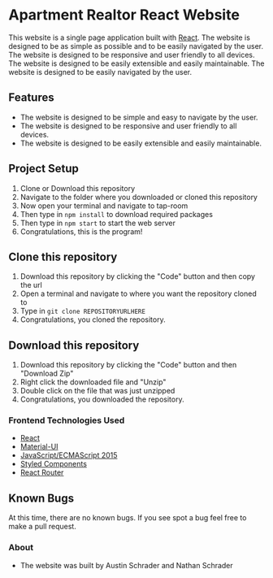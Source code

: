 # Apartment Realtor React Website

This website is a single page application built with [React](https://reactjs.org/). The website is designed to be as simple as possible and to be easily navigated by the user. The website is designed to be responsive and user friendly to all devices. The website is designed to be easily extensible and easily maintainable. The website is designed to be easily navigated by the user.

## Features

- The website is designed to be simple and easy to navigate by the user.
- The website is designed to be responsive and user friendly to all devices.
- The website is designed to be easily extensible and easily maintainable.

## Project Setup

1. Clone or Download this repository
2. Navigate to the folder where you downloaded or cloned this repository
3. Now open your terminal and navigate to tap-room
4. Then type in `npm install` to download required packages
5. Then type in `npm start` to start the web server
6. Congratulations, this is the program!

## Clone this repository

1. Download this repository by clicking the "Code" button and then copy the url
2. Open a terminal and navigate to where you want the repository cloned to
3. Type in `git clone REPOSITORYURLHERE`
4. Congratulations, you cloned the repository.

## Download this repository

1. Download this repository by clicking the "Code" button and then "Download Zip"
2. Right click the downloaded file and "Unzip"
3. Double click on the file that was just unzipped
4. Congratulations, you downloaded the repository.

### Frontend Technologies Used

- [React](https://reactjs.org/)
- [Material-UI](https://material-ui.com/)
- [JavaScript/ECMAScript 2015](https://262.ecma-international.org/6.0/)
- [Styled Components](https://www.styled-components.com/)
- [React Router](https://reacttraining.com/react-router/web/guides/quick-start)

## Known Bugs

At this time, there are no known bugs. If you see spot a bug feel free to make a pull request.

### About

- The website was built by Austin Schrader and Nathan Schrader

